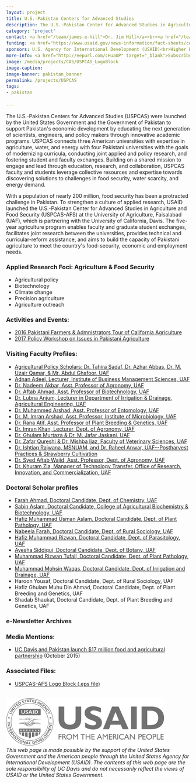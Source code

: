 ```yaml
---
layout: project
title: U.S.-Pakistan Centers for Advanced Studies
description: The U.S.-Pakistan Center for Advanced Studies in Agriculture and Food Security (USPCAS-AFS) links the University of California, Davis (UC Davis), the leading agricultural and veterinary research university in the world with the University of Agriculture, Faisalabad (UAF), Pakistan's top agricultural university.
category: "project"
contact: <a href="/team/james-e-hill">Dr. Jim Hill</a><br><a href="/team/nancy-allen">Dr. Nancy Allen</a>
funding: <a href="https://www.usaid.gov/news-information/fact-sheets/centers-advanced-studies-program">USAID Fact Sheet</a>
sponsors: U.S. Agency for International Development (USAID)<br>Higher Education Commission of Pakistan (HEC)<br>University of California, Davis<br><a href="http://uspcasafs.uaf.edu.pk">University of Agriculture, Faisalabad</a><br>Washington State University
more-info: <a href="http://eepurl.com/cHuaUP" target="_blank">Subscribe to USPCAS-AFS e-Newsletters</a>
image: /media/projects/CAS/USPCAS_LogoBlock
image-caption:
image-banner: pakistan_banner
permalink: /projects/USPCAS
tags:
- pakistan

---
```

The U.S.-Pakistan Centers for Advanced Studies (USPCAS) were launched by the United States Government and the Government of Pakistan to support Pakistan's economic development by educating the next generation of scientists, engineers, and policy makers through innovative academic programs. USPCAS connects three American universities with expertise in agriculture, water, and energy with four Pakistani universities with the goals of modernizing curricula, conducting joint applied and policy research, and fostering student and faculty exchanges. Building on a shared mission to engage and lead through education, research, and collaboration, USPCAS faculty and students leverage collective resources and expertise towards discovering solutions to challenges in food security, water scarcity, and energy demand.

With a population of nearly 200 million, food security has been a protracted challenge in Pakistan. To strengthen a culture of applied research, USAID launched the U.S.-Pakistan Center for Advanced Studies in Agriculture and Food Security (USPCAS-AFS) at the University of Agriculture, Faisalabad (UAF), which is partnering with the University of California, Davis. The five-year agriculture program enables faculty and graduate student exchanges, facilitates joint research between the universities, provides technical and curricular-reform assistance, and aims to build the capacity of Pakistani agriculture to meet the country's food-security, economic and employment needs.

### Applied Research Foci: Agriculture & Food Security
- Agricultural policy
- Biotechnology
- Climate change
- Precision agriculture
- Agriculture outreach

### Activities and Events:
- <a href="/profiles/USPCAS/farmers_tour">2016 Pakistani Farmers & Admnistrators Tour of California Agriculture</a><br>
- <a href="/profiles/USPCAS/policy_workshop">2017 Policy Workshop on Issues in Pakistani Agriculture</a><br>

### Visiting Faculty Profiles:
- <a href="/profiles/USPCAS/policy_scholars">Agricultural Policy Scholars: Dr. Tahira Sadaf, Dr. Azhar Abbas, Dr. M. Uzair Qamar, & Mr. Abdul Ghafoor, UAF</a>
- <a href="/profiles/USPCAS/adnan_adeel">Adnan Adeel, Lecturer, Institute of Business Management Sciences, UAF</a><br>
- <a href="/profiles/USPCAS/dr_nadeem_akbar">Dr. Nadeem Akbar, Asst. Professor of Agronomy, UAF</a><br>
- <a href="/profiles/USPCAS/dr_aftab_ahmad">Dr. Aftab Ahmad, Asst. Professor of Biotechnology, UAF</a><br>
- <a href="/profiles/USPCAS/dr_lubna_anjum">Dr. Lubna Anjum, Lecturer in Department of Irrigation & Drainage, Agricultural Engineering, UAF</a><br>
- <a href="/profiles/USPCAS/dr_muhammed_arshad">Dr. Muhammed Arshad, Asst. Professor of Entomology, UAF</a><br>
- <a href="/profiles/USPCAS/dr_imran_arshad"> Dr. M. Imran Arshad, Asst. Professor, Institute of Microbiology, UAF </a><br>
- <a href="/profiles/USPCAS/dr_rana_atif">Dr. Rana Atif, Asst. Professor of Plant Breeding & Genetics, UAF</a><br>
- <a href="/profiles/USPCAS/dr_imran_khan">Dr. Imran Khan, Lecturer, Dept. of Agronomy, UAF</a><br>
- <a href="/profiles/USPCAS/murtaza_jaskani">Dr. Ghulam Murtaza & Dr. M. Jafar Jaskani, UAF</a><br>
- <a href="/profiles/USPCAS/uaf_veterinary">Dr. Zafar Qureshi & Dr. Mishba Ijaz, Faculty of Veterinary Sciences, UAF</a><br>
- <a href="/profiles/USPCAS/strawberry">Dr. Ishtiaq Rajwana, MSNUAM, and Dr. Raheel Anwar, UAF--Postharvest Practices & Strawberry Cultivation</a><br>
- <a href="/profiles/USPCAS/dr_syed_aftab_wajid">Dr. Syed Aftab Wajid, Asst. Professor, Dept. of Agronomy, UAF</a><br>
- <a href="/profiles/USPCAS/dr_khuram_zia">Dr. Khuram Zia, Manager of Technology Transfer, Office of Research, Innovation, and Commercialization, UAF</a>

### Doctoral Scholar profiles
- <a href="/profiles/USPCAS/farah_ahmad">Farah Ahmad, Doctoral Candidate, Dept. of Chemistry, UAF</a>
- <a href="/profiles/USPCAS/sabin_aslam">Sabin Aslam, Doctoral Candidate, College of Agricultural Biochemistry & Biotechnology, UAF</a>
- <a href="/profiles/USPCAS/hm_usman_aslam">Hafiz Muhammad Usman Aslam, Doctoral Candidate, Dept. of Plant Pathology, UAF</a>
- <a href="/profiles/USPCAS/nabeela_farah">Nabeela Farah, Doctoral Candidate, Dept. of Rural Sociology, UAF</a>
- <a href="/profiles/USPCAS/hm_rizwan">Hafiz Muhammad Rizwan, Doctoral Candidate, Dept. of Parasitology, UAF</a>
- <a href="/profiles/USPCAS/ayesha_siddiqui">Ayesha Siddiqui, Doctoral Candidate, Dept. of Botany, UAF</a>
- <a href="/profiles/USPCAS/m_rizwan_tufail">Muhammad Rizwan Tufail, Doctoral Candidate, Dept. of Plant Pathology, UAF</a>
- <a href="/profiles/USPCAS/muhammad_mohsin_waqas">Muhammad Mohsin Waqas, Doctoral Candidate, Dept. of Irrigation and Drainage, UAF</a>
- Haroon Yousaf, Doctoral Candidate, Dept. of Rural Sociology, UAF
- Hafiz Ghulam Muhu Din Ahmad, Doctoral Candidate, Dept. of Plant Breeding and Genetics, UAF
- Shadab Shaukat, Doctoral Candidate, Dept. of Plant Breeding and Genetics, UAF


### e-Newsletter Archives

<style type="text/css">
<!--
.display_archive {font-family: arial,verdana; font-size: 12px;}
.campaign {line-height: 125%; margin: 5px;}
//-->
</style>
<script language="javascript" src="//ucdavis.us15.list-manage.com/generate-js/?u=29d90a2ec1d4171e36b1bc48c&fid=1403&show=10" type="text/javascript"></script>



### Media Mentions:
- <a href="https://www.ucdavis.edu/news/uc-davis-and-pakistan-launch-17-million-food-and-agricultural-partnership">UC Davis and Pakistan launch $17 million food and agricultural partnership<a/> (October 2015)<br>

### Associated Files:
- <a href="/media/files/USPCAS_SubGrant_LogoBlock.eps">USPCAS-AFS Logo Block (.eps file)</a>
<br><br>


<img src="/media/sponsors/usaid.svg"><br>
<i>This web page is made possible by the support of the United States Government and the American people through the United States Agency for International Development (USAID). The contents of this web page are the sole responsibility of UC Davis and do not necessarily reflect the views of USAID or the United States Government.</i>
